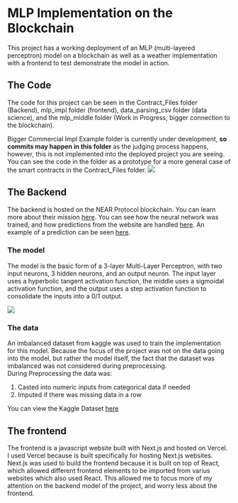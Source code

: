 # MLP Implementation on the Blockchain
This project has a working deployment of an MLP (multi-layered perceptron) model on a blockchain as well as a weather implementation with a frontend to test demonstrate the model in action.

## The Code
The code for this project can be seen in the Contract_Files folder (Backend), mlp_impl folder (frontend), data_parsing_csv folder (data science), and the mlp_middle folder (Work in Progress, bigger connection to the blockchain). 

Bigger Commercial Impl Example folder is currently under development, **so commits may happen in this folder** as the judging process happens, however, this is not implemented into the deployed project you are seeing. You can see the code in the folder as a prototype for a more general case of the smart contracts in the Contract_Files folder.
<img src="https://bafkreiamqv2nrezjjbn7gb4ix3apz626dzov3d5hywrdiccielet6crnnm.ipfs.dweb.link/" />
## The Backend
The backend is hosted on the NEAR Protocol blockchain. You can learn more about their mission [here](https://near.org). You can see how the neural network was trained, and how predictions from the website are handled [here](https://explorer.testnet.near.org/accounts/mlp1.perceptron.testnet). An example of a prediction can be seen [here](https://explorer.testnet.near.org/transactions/C1jtoRxfcv4yaQYkyHFsTQDwbmbMNS12j7Gvhs2nLWTT). 

### The model
The model is the basic form of a 3-layer Multi-Layer Perceptron, with two input neurons, 3 hidden neurons, and an output neuron. The input layer uses a hyperbolic tangent activation function, the middle uses a sigmoidal activation function, and the output uses a step activation function to consolidate the inputs into a 0/1 output.

<img src="https://encrypted-tbn0.gstatic.com/images?q=tbn:ANd9GcSy34_CeT3sV3jpkCm7GqZWSqfbdapSUaAQ2A&usqp=CAU"></img>

### The data
An imbalanced dataset from kaggle was used to train the implementation for this model. Because the focus of the project was not on the data going into the model, but rather the model itself, the fact that the dataset was imbalanced was not considered during preprocessing.  
During Preprocessing the data was: <ol><li>Casted into numeric inputs from categorical data if needed</li><li>Imputed if there was missing data in a row</li></ol>
You can view the Kaggle Dataset [here](https://www.kaggle.com/jsphyg/weather-dataset-rattle-package)

## The frontend
The frontend is a javascript website built with Next.js and hosted on Vercel. I used Vercel because is built specifically for hosting Next.js websites. Next.js was used to build the frontend because it is built on top of React, which allowed different frontend elements to be imported from varius websites which also used React. This allowed me to focus more of my attention on the backend model of the project, and worry less about the frontend.
